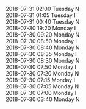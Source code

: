 2018-07-31 02:00 Tuesday  N  
2018-07-31 01:05 Tuesday  I  
2018-07-31 00:40 Tuesday  N  
2018-07-30 19:20 Monday  I  
2018-07-30 09:20 Monday  N  
2018-07-30 08:50 Monday  I  
2018-07-30 08:40 Monday  N  
2018-07-30 08:35 Monday  I  
2018-07-30 08:30 Monday  N  
2018-07-30 07:50 Monday  I  
2018-07-30 07:20 Monday  N  
2018-07-30 07:15 Monday  I  
2018-07-30 07:05 Monday  N  
2018-07-30 07:00 Monday  I  
2018-07-30 03:40 Monday  N  
